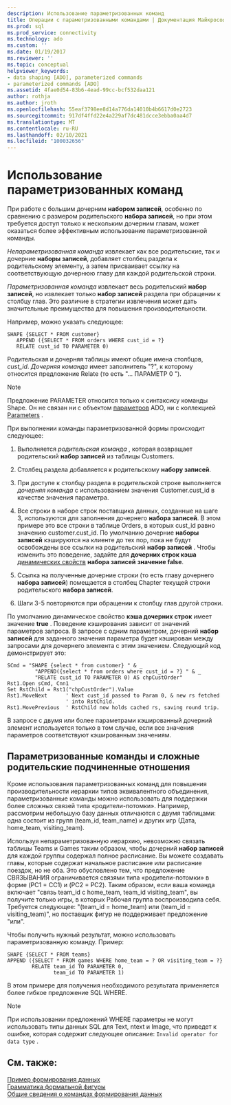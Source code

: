 ```yaml
---
description: Использование параметризованных команд
title: Операции с параметризованными командами | Документация Майкрософт
ms.prod: sql
ms.prod_service: connectivity
ms.technology: ado
ms.custom: ''
ms.date: 01/19/2017
ms.reviewer: ''
ms.topic: conceptual
helpviewer_keywords:
- data shaping [ADO], parameterized commands
- parameterized commands [ADO]
ms.assetid: 4fae0d54-83b6-4ead-99cc-bcf532daa121
author: rothja
ms.author: jroth
ms.openlocfilehash: 55eaf3798ee8d14a776da14010b4b6617d0e2723
ms.sourcegitcommit: 917df4ffd22e4a229af7dc481dcce3ebba0aa4d7
ms.translationtype: MT
ms.contentlocale: ru-RU
ms.lasthandoff: 02/10/2021
ms.locfileid: "100032656"
---
```

# <a name="operation-of-parameterized-commands"></a>Использование параметризованных команд
При работе с большим дочерним **набором записей**, особенно по сравнению с размером родительского **набора записей**, но при этом требуется доступ только к нескольким дочерним главам, может оказаться более эффективным использование параметризованной команды.  
  
 *Непараметризованная команда* извлекает как все родительские, так и дочерние **наборы записей**, добавляет столбец раздела к родительскому элементу, а затем присваивает ссылку на соответствующую дочернюю главу для каждой родительской строки.  
  
 *Параметризованная команда* извлекает весь родительский **набор записей**, но извлекает только **набор записей** раздела при обращении к столбцу глав. Это различие в стратегии извлечения может дать значительные преимущества для повышения производительности.  
  
 Например, можно указать следующее:  
  
```  
SHAPE {SELECT * FROM customer}   
   APPEND ({SELECT * FROM orders WHERE cust_id = ?}   
   RELATE cust_id TO PARAMETER 0)  
```  
  
 Родительская и дочерняя таблицы имеют общие имена столбцов, *cust_id*. *Дочерняя команда* имеет заполнитель "?", к которому относится предложение Relate (то есть "... ПАРАМЕТР 0 ").  
  
> [!NOTE]
>  Предложение PARAMETER относится только к синтаксису команды Shape. Он не связан ни с объектом [параметров](../../reference/ado-api/parameter-object.md) ADO, ни с коллекцией [Parameters](../../reference/ado-api/parameters-collection-ado.md) .  
  
 При выполнении команды параметризованной формы происходит следующее:  
  
1.  Выполняется *родительская команда* , которая возвращает родительский **набор записей** из таблицы Customers.  
  
2.  Столбец раздела добавляется к родительскому **набору записей**.  
  
3.  При доступе к столбцу раздела в родительской строке выполняется *дочерняя команда* с использованием значения Customer.cust_id в качестве значения параметра.  
  
4.  Все строки в наборе строк поставщика данных, созданные на шаге 3, используются для заполнения дочернего **набора записей**. В этом примере это все строки в таблице Orders, в которых cust_id равно значению customer.cust_id. По умолчанию дочерние **наборы записей** кэшируются на клиенте до тех пор, пока не будут освобождены все ссылки на родительский **набор записей** . Чтобы изменить это поведение, задайте для **дочерних строк кэша** [динамических свойств](../../reference/ado-api/ado-dynamic-property-index.md) **набора записей** **значение false**.  
  
5.  Ссылка на полученные дочерние строки (то есть главу дочернего **набора записей**) помещается в столбец Chapter текущей строки родительского **набора записей**.  
  
6.  Шаги 3-5 повторяются при обращении к столбцу глав другой строки.  
  
 По умолчанию динамическое свойство **кэша дочерних строк** имеет значение **true** . Поведение кэширования зависит от значений параметров запроса. В запросе с одним параметром, дочерний **набор записей** для заданного значения параметра будет кэширован между запросами для дочернего элемента с этим значением. Следующий код демонстрирует это:  
  
```  
SCmd = "SHAPE {select * from customer} " & _  
         "APPEND({select * from orders where cust_id = ?} " & _  
         "RELATE cust_id TO PARAMETER 0) AS chpCustOrder"  
Rst1.Open sCmd, Cnn1  
Set RstChild = Rst1("chpCustOrder").Value  
Rst1.MoveNext      ' Next cust_id passed to Param 0, & new rs fetched   
                   ' into RstChild.  
Rst1.MovePrevious  ' RstChild now holds cached rs, saving round trip.  
```  
  
 В запросе с двумя или более параметрами кэшированный дочерний элемент используется только в том случае, если все значения параметров соответствуют кэшированным значениям.  
  
## <a name="parameterized-commands-and-complex-parent-child-relations"></a>Параметризованные команды и сложные родительские подчиненные отношения  
 Кроме использования параметризованных команд для повышения производительности иерархии типов эквивалентного объединения, параметризованные команды можно использовать для поддержки более сложных связей типа «родители-потомки». Например, рассмотрим небольшую базу данных отличаются с двумя таблицами: одна состоит из групп (team_id, team_name) и других игр (Дата, home_team, visiting_team).  
  
 Используя непараметризованную иерархию, невозможно связать таблицы Teams и Games таким образом, чтобы дочерний **набор записей** для каждой группы содержал полное расписание. Вы можете создавать главы, которые содержат начальное расписание или расписание поездок, но не оба. Это обусловлено тем, что предложение СВЯЗЫВАНИЯ ограничивается связями типа «родители-потомки» в форме (PC1 = CC1) и (PC2 = PC2). Таким образом, если ваша команда включает "связь team_id с home_team, team_id visiting_team", вы получите только игры, в которых Рабочая группа воспроизводила себя. Требуется следующее: "(team_id = home_team) или (team_id = visiting_team)", но поставщик фигур не поддерживает предложение "или".  
  
 Чтобы получить нужный результат, можно использовать параметризованную команду. Пример:  
  
```  
SHAPE {SELECT * FROM teams}   
APPEND ({SELECT * FROM games WHERE home_team = ? OR visiting_team = ?}   
        RELATE team_id TO PARAMETER 0,   
               team_id TO PARAMETER 1)   
```  
  
 В этом примере для получения необходимого результата применяется более гибкое предложение SQL WHERE.  
  
> [!NOTE]
>  При использовании предложений WHERE параметры не могут использовать типы данных SQL для Text, ntext и Image, что приведет к ошибке, которая содержит следующее описание: `Invalid operator for data type` .  
  
## <a name="see-also"></a>См. также:  
 [Пример формирования данных](./data-shaping-example.md)   
 [Грамматика формальной фигуры](./formal-shape-grammar.md)   
 [Общие сведения о командах формирования данных](./shape-commands-in-general.md)